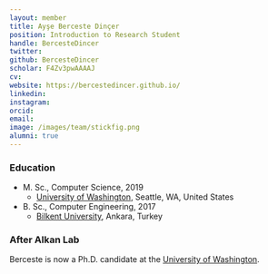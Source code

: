 ```yaml
---
layout: member
title: Ayşe Berceste Dinçer
position: Introduction to Research Student
handle: BercesteDincer
twitter:
github: BercesteDincer
scholar: F4Zv3pwAAAAJ
cv: 
website: https://bercestedincer.github.io/
linkedin: 
instagram:
orcid: 
email: 
image: /images/team/stickfig.png
alumni: true
---
```


### Education

- M. Sc., Computer Science, 2019
  - [University of Washington](https://cs.washington.edu/), Seattle, WA, United States
- B. Sc., Computer Engineering, 2017
  - [Bilkent University](http://www.cs.bilkent.edu.tr/), Ankara, Turkey

### After Alkan Lab

Berceste is now a Ph.D. candidate at the [University of Washington](https://cs.washington.edu/).
